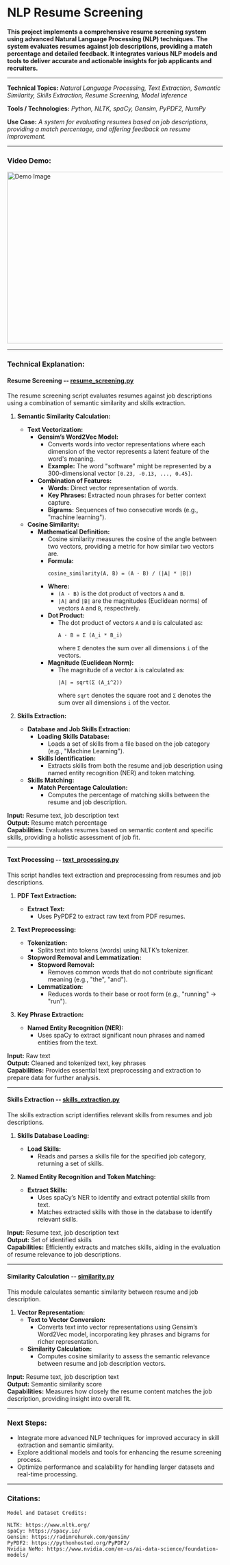# NLP Resume Screening

**This project implements a comprehensive resume screening system using advanced Natural Language Processing (NLP) techniques. The system evaluates resumes against job descriptions, providing a match percentage and detailed feedback. It integrates various NLP models and tools to deliver accurate and actionable insights for job applicants and recruiters.**

---

**Technical Topics:** *Natural Language Processing, Text Extraction, Semantic Similarity, Skills Extraction, Resume Screening, Model Inference*

**Tools / Technologies:** *Python, NLTK, spaCy, Gensim, PyPDF2, NumPy*

**Use Case:** *A system for evaluating resumes based on job descriptions, providing a match percentage, and offering feedback on resume improvement.*

---

### Video Demo:

<a href="https://youtu.be/Ej3aQcW9F3E">
    <img src="https://img.youtube.com/vi/Ej3aQcW9F3E/0.jpg" alt="Demo Image" width="600" height="400">
</a>

---

### Technical Explanation:

#### Resume Screening -- [resume_screening.py](https://github.com/harshp30/NLPResumeScreening/blob/main/src/resume_screening.py)

The resume screening script evaluates resumes against job descriptions using a combination of semantic similarity and skills extraction.

1. **Semantic Similarity Calculation:**
   - **Text Vectorization:**
     - **Gensim’s Word2Vec Model:**
       - Converts words into vector representations where each dimension of the vector represents a latent feature of the word's meaning.
       - **Example:** The word "software" might be represented by a 300-dimensional vector `[0.23, -0.13, ..., 0.45]`.
     - **Combination of Features:**
       - **Words:** Direct vector representation of words.
       - **Key Phrases:** Extracted noun phrases for better context capture.
       - **Bigrams:** Sequences of two consecutive words (e.g., "machine learning").
   - **Cosine Similarity:**
     - **Mathematical Definition:**
       - Cosine similarity measures the cosine of the angle between two vectors, providing a metric for how similar two vectors are.
       - **Formula:**
         ```
         cosine_similarity(A, B) = (A · B) / (|A| * |B|)
         ```
       - **Where:**
         - `(A · B)` is the dot product of vectors `A` and `B`.
         - `|A|` and `|B|` are the magnitudes (Euclidean norms) of vectors `A` and `B`, respectively.
       - **Dot Product:**
         - The dot product of vectors `A` and `B` is calculated as:
           ```
           A · B = Σ (A_i * B_i)
           ```
           where `Σ` denotes the sum over all dimensions `i` of the vectors.
       - **Magnitude (Euclidean Norm):**
         - The magnitude of a vector `A` is calculated as:
           ```
           |A| = sqrt(Σ (A_i^2))
           ```
           where `sqrt` denotes the square root and `Σ` denotes the sum over all dimensions `i` of the vector.

2. **Skills Extraction:**
   - **Database and Job Skills Extraction:**
     - **Loading Skills Database:**
       - Loads a set of skills from a file based on the job category (e.g., "Machine Learning").
     - **Skills Identification:**
       - Extracts skills from both the resume and job description using named entity recognition (NER) and token matching.
   - **Skills Matching:**
     - **Match Percentage Calculation:**
       - Computes the percentage of matching skills between the resume and job description.

**Input:** Resume text, job description text  
**Output:** Resume match percentage  
**Capabilities:** Evaluates resumes based on semantic content and specific skills, providing a holistic assessment of job fit.

---

#### Text Processing -- [text_processing.py](https://github.com/harshp30/NLPResumeScreening/blob/main/src/text_processing.py)

This script handles text extraction and preprocessing from resumes and job descriptions.

1. **PDF Text Extraction:**
   - **Extract Text:**
     - Uses PyPDF2 to extract raw text from PDF resumes.

2. **Text Preprocessing:**
   - **Tokenization:**
     - Splits text into tokens (words) using NLTK’s tokenizer.
   - **Stopword Removal and Lemmatization:**
     - **Stopword Removal:**
       - Removes common words that do not contribute significant meaning (e.g., "the", "and").
     - **Lemmatization:**
       - Reduces words to their base or root form (e.g., "running" -> "run").

3. **Key Phrase Extraction:**
   - **Named Entity Recognition (NER):**
     - Uses spaCy to extract significant noun phrases and named entities from the text.

**Input:** Raw text  
**Output:** Cleaned and tokenized text, key phrases  
**Capabilities:** Provides essential text preprocessing and extraction to prepare data for further analysis.

---

#### Skills Extraction -- [skills_extraction.py](https://github.com/harshp30/NLPResumeScreening/blob/main/src/skills_extraction.py)

The skills extraction script identifies relevant skills from resumes and job descriptions.

1. **Skills Database Loading:**
   - **Load Skills:**
     - Reads and parses a skills file for the specified job category, returning a set of skills.

2. **Named Entity Recognition and Token Matching:**
   - **Extract Skills:**
     - Uses spaCy’s NER to identify and extract potential skills from text.
     - Matches extracted skills with those in the database to identify relevant skills.

**Input:** Resume text, job description text  
**Output:** Set of identified skills  
**Capabilities:** Efficiently extracts and matches skills, aiding in the evaluation of resume relevance to job descriptions.

---

#### Similarity Calculation -- [similarity.py](https://github.com/harshp30/NLPResumeScreening/blob/main/src/similarity.py)

This module calculates semantic similarity between resume and job description.

1. **Vector Representation:**
   - **Text to Vector Conversion:**
     - Converts text into vector representations using Gensim’s Word2Vec model, incorporating key phrases and bigrams for richer representation.
   - **Similarity Calculation:**
     - Computes cosine similarity to assess the semantic relevance between resume and job description vectors.

**Input:** Resume text, job description text  
**Output:** Semantic similarity score  
**Capabilities:** Measures how closely the resume content matches the job description, providing insight into overall fit.

---

### Next Steps:

- Integrate more advanced NLP techniques for improved accuracy in skill extraction and semantic similarity.
- Explore additional models and tools for enhancing the resume screening process.
- Optimize performance and scalability for handling larger datasets and real-time processing.

---

### Citations:

```
Model and Dataset Credits:

NLTK: https://www.nltk.org/ 
spaCy: https://spacy.io/ 
Gensim: https://radimrehurek.com/gensim/ 
PyPDF2: https://pythonhosted.org/PyPDF2/ 
Nvidia NeMo: https://www.nvidia.com/en-us/ai-data-science/foundation-models/
```